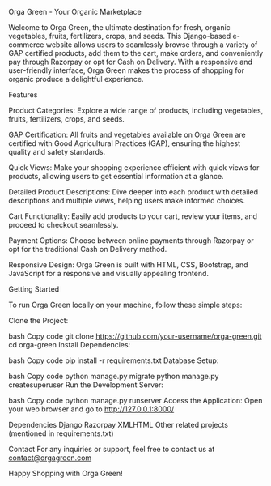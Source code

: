 Orga Green - Your Organic Marketplace

Welcome to Orga Green, the ultimate destination for fresh, organic vegetables, fruits, fertilizers, crops, and seeds. This Django-based e-commerce website allows users to seamlessly browse through a variety of GAP certified products, add them to the cart, make orders, and conveniently pay through Razorpay or opt for Cash on Delivery. With a responsive and user-friendly interface, Orga Green makes the process of shopping for organic produce a delightful experience.

Features

Product Categories:  Explore a wide range of products, including vegetables, fruits, fertilizers, crops, and seeds.

GAP Certification: All fruits and vegetables available on Orga Green are certified with Good Agricultural Practices (GAP), ensuring the highest                    quality and safety standards.

Quick Views: Make your shopping experience efficient with quick views for products, allowing users to get essential information at a glance.

Detailed Product Descriptions: Dive deeper into each product with detailed descriptions and multiple views, helping users make informed choices.

Cart Functionality: Easily add products to your cart, review your items, and proceed to checkout seamlessly.

Payment Options: Choose between online payments through Razorpay or opt for the traditional Cash on Delivery method.

Responsive Design: Orga Green is built with HTML, CSS, Bootstrap, and JavaScript for a responsive and visually appealing frontend.


Getting Started

To run Orga Green locally on your machine, follow these simple steps:


Clone the Project:

bash
Copy code
git clone https://github.com/your-username/orga-green.git
cd orga-green
Install Dependencies:

bash
Copy code
pip install -r requirements.txt
Database Setup:

bash
Copy code
python manage.py migrate
python manage.py createsuperuser
Run the Development Server:

bash
Copy code
python manage.py runserver
Access the Application:
Open your web browser and go to http://127.0.0.1:8000/

Dependencies
Django
Razorpay
XMLHTML
Other related projects (mentioned in requirements.txt)


Contact
For any inquiries or support, feel free to contact us at contact@orgagreen.com

Happy Shopping with Orga Green!
